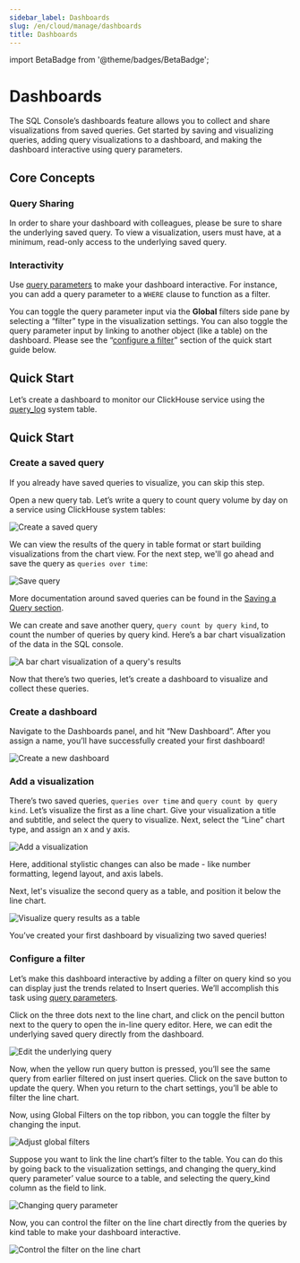 ```yaml
---
sidebar_label: Dashboards
slug: /en/cloud/manage/dashboards
title: Dashboards
---
```


import BetaBadge from '@theme/badges/BetaBadge';

# Dashboards

<BetaBadge />

The SQL Console’s dashboards feature allows you to collect and share visualizations from saved queries. Get started by saving and visualizing queries, adding query visualizations to a dashboard, and making the dashboard interactive using query parameters.

## Core Concepts

### Query Sharing

In order to share your dashboard with colleagues, please be sure to share the underlying saved query. To view a visualization, users must have, at a minimum, read-only access to the underlying saved query. 

### Interactivity

Use [query parameters](/docs/en/sql-reference/syntax#defining-and-using-query-parameters) to make your dashboard interactive. For instance, you can add a query parameter to a `WHERE` clause to function as a filter. 

You can toggle the query parameter input via the **Global** filters side pane by selecting a “filter” type in the visualization settings. You can also toggle the query parameter input by linking to another object (like a table) on the dashboard. Please see the “[configure a filter](/docs/en/cloud/manage/dashboards#configure-a-filter)” section of the quick start guide below. 

## Quick Start

Let’s create a dashboard to monitor our ClickHouse service using the [query\_log](/docs/en/operations/system-tables/query_log) system table. 

## Quick Start

### Create a saved query

If you already have saved queries to visualize, you can skip this step. 

Open a new query tab. Let’s write a query to count query volume by day on a service using ClickHouse system tables:

![Create a saved query](@site/docs/en/cloud/images/dashboards/2_dashboards.png)

We can view the results of the query in table format or start building visualizations from the chart view. For the next step, we'll go ahead and save the query as `queries over time`:

![Save query](@site/docs/en/cloud/images/dashboards/3_dashboards.png)

More documentation around saved queries can be found in the [Saving a Query section](/docs/en/cloud/get-started/sql-console#saving-a-query).

We can create and save another query, `query count by query kind`, to count the number of queries by query kind. Here’s a bar chart visualization of the data in the SQL console. 

![A bar chart visualization of a query's results](@site/docs/en/cloud/images/dashboards/4_dashboards.png)

Now that there’s two queries, let’s create a dashboard to visualize and collect these queries. 

### Create a dashboard

Navigate to the Dashboards panel, and hit “New Dashboard”. After you assign a name, you’ll have successfully created your first dashboard!

![Create a new dashboard](@site/docs/en/cloud/images/dashboards/5_dashboards.png)

### Add a visualization

There’s two saved queries, `queries over time` and `query count by query kind`. Let’s visualize the first as a line chart. Give your visualization a title and subtitle, and select the query to visualize. Next, select the “Line” chart type, and assign an x and y axis.

![Add a visualization](@site/docs/en/cloud/images/dashboards/6_dashboards.png)

Here, additional stylistic changes can also be made - like number formatting, legend layout, and axis labels. 

Next, let's visualize the second query as a table, and position it below the line chart. 

![Visualize query results as a table](@site/docs/en/cloud/images/dashboards/7_dashboards.png)

You’ve created your first dashboard by visualizing two saved queries!

### Configure a filter

Let’s make this dashboard interactive by adding a filter on query kind so you can display just the trends related to Insert queries. We’ll accomplish this task using [query parameters](/docs/en/sql-reference/syntax#defining-and-using-query-parameters). 

Click on the three dots next to the line chart, and click on the pencil button next to the query to open the in-line query editor. Here, we can edit the underlying saved query directly from the dashboard. 

![Edit the underlying query](@site/docs/en/cloud/images/dashboards/8_dashboards.png)

Now, when the yellow run query button is pressed, you’ll see the same query from earlier filtered on just insert queries. Click on the save button to update the query. When you return to the chart settings, you’ll be able to filter the line chart. 

Now, using Global Filters on the top ribbon, you can toggle the filter by changing the input. 

![Adjust global filters](@site/docs/en/cloud/images/dashboards/9_dashboards.png)

Suppose you want to link the line chart’s filter to the table. You can do this by going back to the visualization settings, and changing the query_kind query parameter’ value source to a table, and selecting the query_kind column as the field to link. 

![Changing query parameter](@site/docs/en/cloud/images/dashboards/10_dashboards.png)

Now, you can control the filter on the line chart directly from the queries by kind table to make your dashboard interactive. 

![Control the filter on the line chart](@site/docs/en/cloud/images/dashboards/11_dashboards.png)